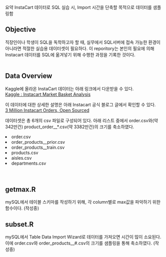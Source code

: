 요약 InstaCart 데이터로 SQL 실습 시, Import 시간을 단축할 목적으로 데이터를 샘플링함


## Objective
직장인이나 학생이 SQL을 독학하고자 할 때, 실무에서 SQL서버에 접속 가능한 환경이 아니라면 적절한 실습용 데이터셋이 필요하다.
이 reporitory는 본인의 필요에 의해 Instacart 데이터를 SQL에 옮겨넣기 위해 수행한 과정을 기록한 것이다. </br></br>


## Data Overview
Kaggle에 올라온 InstaCart 데이터는 아래 링크에서 다운받을 수 있다. </br>
<a href="https://www.kaggle.com/c/instacart-market-basket-analysis/data">
Kaggle : Instacart Market Basket Analysis </a></br>

이 데이터에 대한 상세한 설명은 아래 Instacart 공식 블로그 글에서 확인할 수 있다. </br>
<a href="https://tech.instacart.com/3-million-instacart-orders-open-sourced-d40d29ead6f2"> 
3 Million Instacart Orders, Open Sourced </a></br>

데이터셋은 총 6개의 csv 파일로 구성되어 있다. 아래 리스트 중에서 order.csv와(약 342만건) product_order__*.csv(약 3382만건)의 크기를 축소하였다.

<li>order.csv</li>
<li>order_products__prior.csv</li>
<li>order_products__train.csv</li>
<li>products.csv</li>
<li>aisles.csv</li>
<li>departments.csv</li>
</br>
</br>


## getmax.R
mySQL에서 테이블 스키마를 작성하기 위해, 각 column별로 max값을 파악하기 위한 함수이다.
(작성중)


## subset.R

mySQL에서 Table Data Import Wizard로 데이터를 가져오면 시간이 많이 소요된다. 
이에 order.csv와 order_products__#.csv의 크기를 샘플링을 통해 축소하였다. (작성중)

